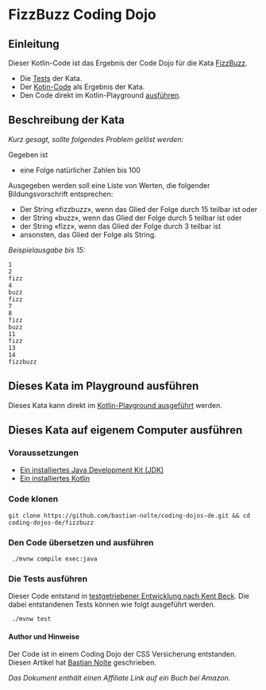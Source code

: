 # FizzBuzz Coding Dojo

## Einleitung

Dieser Kotlin-Code ist das Ergebnis der Code Dojo für die Kata [FizzBuzz](http://codingdojo.org/kata/FizzBuzz/).

- Die [Tests](https://github.com/bastian-nolte/coding-dojos-de/blob/master/fizzbuzz/src/test/kotlin/FizzbuzzTest.kt) der Kata.
- Der [Kotin-Code](https://github.com/bastian-nolte/coding-dojos-de/blob/master/fizzbuzz/src/main/kotlin/Fizzbuzz.kt) als Ergebnis der Kata.
- Den Code direkt im Kotlin-Playground [ausführen](https://pl.kotl.in/SeXqOZBXQ).

## Beschreibung der Kata
_Kurz gesagt, sollte folgendes Problem gelöst werden:_

Gegeben ist 
- eine Folge natürlicher Zahlen bis 100

Ausgegeben werden soll eine Liste von Werten, die folgender Bildungsvorschrift entsprechen:
- Der String «fizzbuzz», wenn das Glied der Folge durch 15 teilbar ist oder
- der String «buzz», wenn das Glied der Folge durch 5 teilbar ist oder
- der String «fizz», wenn das Glied der Folge durch 3 teilbar ist 
- ansonsten, das Glied der Folge als String.

_Beispielausgabe bis 15:_
```
1
2
fizz
4
buzz
fizz
7
8
fizz
buzz
11
fizz
13
14
fizzbuzz
```

## Dieses Kata im Playground ausführen
Dieses Kata kann direkt im [Kotlin-Playground ausgeführt](https://pl.kotl.in/SeXqOZBXQ) werden.

## Dieses Kata auf eigenem Computer ausführen

### Voraussetzungen
- [Ein installiertes Java Development Kit (JDK)](https://www.oracle.com/technetwork/java/javase/downloads/index.html)
- [Ein installiertes Kotlin](https://kotlinlang.org/docs/tutorials/command-line.html)

### Code klonen
```
git clone https://github.com/bastian-nolte/coding-dojos-de.git && cd coding-dojos-de/fizzbuzz
```

### Den Code übersetzen und ausführen
```
 ./mvnw compile exec:java
```

### Die Tests ausführen
Dieser Code entstand in [testgetriebener Entwicklung nach Kent Beck](https://amzn.to/2zwI4Fu). Die dabei entstandenen Tests können wie folgt ausgeführt werden.
```
 ./mvnw test
 ```

#### Author und Hinweise
Der Code ist in einem Coding Dojo der CSS Versicherung entstanden.<br/>
Diesen Artikel hat [Bastian Nolte](https://bastian-nolte.name) geschrieben.

_Das Dokument enthält einen Affiliate Link auf ein Buch bei Amazon._
